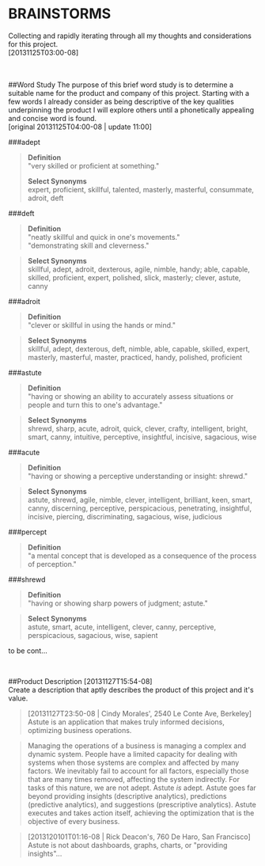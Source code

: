 BRAINSTORMS
===========
Collecting and rapidly iterating through all my thoughts and considerations for this project.  
[20131125T03:00-08]
<br/><br/><br/>

##Word Study
The purpose of this brief word study is to determine a suitable name for the product and company of this project. Starting with a few words I already consider as being descriptive of the key qualities underpinning the product I will explore others until a phonetically appealing and concise word is found.  
[original 20131125T04:00-08 | update 11:00]

###adept

> **Definition**  
"very skilled or proficient at something."
>
> **Select Synonyms**  
expert, proficient,  skillful, talented, masterly, masterful, consummate, adroit, deft

###deft
> **Definition**  
"neatly skillful and quick in one's movements."  
"demonstrating skill and cleverness."

> **Select Synonyms**  
skillful, adept, adroit, dexterous, agile, nimble, handy; able, capable, skilled, proficient, expert, polished, slick, masterly; clever,  astute, canny

###adroit
> **Definition**  
"clever or skillful in using the hands or mind."

> **Select Synonyms**  
skillful, adept, dexterous, deft, nimble, able, capable, skilled, expert, masterly, masterful, master, practiced, handy, polished, proficient

###astute
> **Definition**  
"having or showing an ability to accurately assess situations or people and turn this to one's advantage."

> **Select Synonyms**  
shrewd, sharp, acute, adroit, quick, clever, crafty, intelligent, bright, smart, canny, intuitive, perceptive, insightful, incisive, sagacious, wise

###acute
> **Definition**  
"having or showing a perceptive understanding or insight: shrewd."

> **Select Synonyms**  
astute, shrewd,  agile, nimble, clever, intelligent, brilliant, keen, smart, canny, discerning, perceptive, perspicacious, penetrating, insightful, incisive, piercing, discriminating, sagacious, wise, judicious

###percept
> **Definition**  
"a mental concept that is developed as a consequence of the process of perception."

###shrewd
> **Definition**  
"having or showing sharp powers of judgment; astute."

> **Select Synonyms**  
astute, smart, acute, intelligent, clever, canny, perceptive, perspicacious, sagacious, wise, sapient

to be cont...

<br>

##Product Description
[20131127T15:54-08]  
Create a description that aptly describes the product of this project and it's value.

> [20131127T23:50-08 | Cindy Morales', 2540 Le Conte Ave, Berkeley]  
Astute is an application that makes truly informed decisions, optimizing business operations.

> Managing the operations of a business is managing a complex and dynamic system. People have a limited capacity for dealing with systems when those systems are complex and affected by many factors. We inevitably fail to account for all factors, especially those that are many times removed, affecting the system indirectly. For tasks of this nature, we are not adept. Astute *is* adept. Astute goes far beyond providing insights (descriptive analytics), predictions (predictive analytics), and suggestions (prescriptive analytics). Astute executes and takes action itself, achieving the optimization that is the objective of every business.

>[2013120101T01:16-08 | Rick Deacon's, 760 De Haro, San Francisco]  
Astute is not about dashboards, graphs, charts, or "providing insights"...